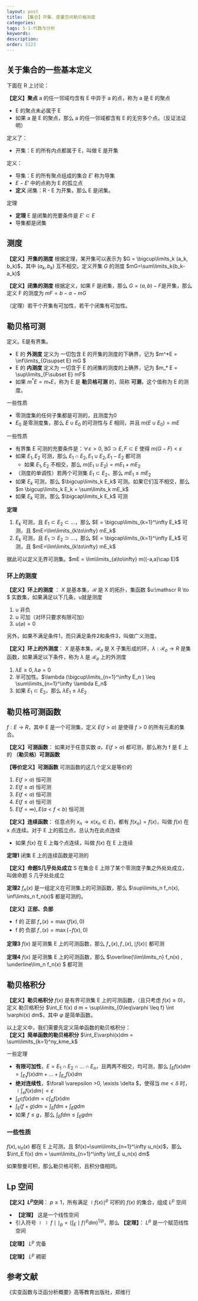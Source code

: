 ```yaml
---
layout: post
title: 【集合】开集、度量空间勒贝格测度
categories:
tags: 5-1-代数与分析
keywords:
description:
order: 5123
---
```




## 关于集合的一些基本定义

下面在 R 上讨论：

**【定义】聚点** a 的任一邻域均含有 E 中异于 a 的点，称为 a 是 E 的聚点
- E 的聚点未必属于 E
- 如果 a 是 E 的聚点，那么 a 的任一邻域都含有 E 的无穷多个点。（反证法证明）

定义了：
- 开集：E 的所有内点都属于 E，叫做 E 是开集


定义：
- 导集：E 的所有聚点组成的集合 $E'$ 称为导集
- $E - E'$ 中的点称为 E 的孤立点
- **定义** 闭集：R - E 为开集，那么 E 是闭集。

定理
- **定理** E 是闭集的充要条件是 $E'\subset E$
- 导集都是闭集


## 测度

**【定义】开集的测度** 根据定理，某开集可以表示为 $G = \bigcup\limits_k (a_k, b_k)$，其中 $(a_k, b_k)$ 互不相交。定义开集 $G$ 的测度 $mG=\sum\limits_k(b_k-a_k)$

**【定义】闭集的测度** 根据定义，如果 F 是闭集，那么 $G = (a,b)-F$是开集，那么定义 F 的测度为 $mF=b-a-mG$

（定理）若干个开集有可加性，若干个闭集有可加性。

## 勒贝格可测

定义。E是有界集。
- E 的 **外测度** 定义为 一切包含 E 的开集的测度的下确界，记为 $m^*E = \inf\limits_{G\supset E} mG $
- E 的 **内测度** 定义为 一切含于 E 的闭集的测度的上确界，记为 $m_* E = \sup\limits_{F\subset E} mF$
- 如果 $m^*E = m_* E$，称为 E 是 **勒贝格可测** 的，简称 **可测**，这个值称为 E 的测度。


一些性质
- 零测度集的任何子集都是可测的，且测度为0
- $E_0$ 是零测度集，那么 $E\cup E_0$ 的可测性与 $E$ 相同，并且 $m(E\cup E_0) = mE$

一些性质
- 有界集 E 可测的充要条件是：$\forall \varepsilon>0, \exists G\supset E, F\subset E$ 使得 $m(G-F)<\varepsilon$
- 如果 $E_1, E_2$ 可测，那么 $E_1\cap E_2, E_1\cup E_2, E_1 - E_2$ 都可测
  - 如果 $E_1, E_2$ 不相交，那么 $m (E_1\cup E_2) = mE_1 + mE_2$
- （测度的单调性）若两个可测集 $E_1 \subset E_2$，那么 $mE_1 \leq mE_2$
- 如果 $E_k$ 可测，那么 $\bigcup\limits_k E_k$ 可测。如果它们互不相交，那么 $m \bigcup\limits_k E_k = \sum\limits_k mE_k$
- 如果 $E_k$ 可测，那么 $\bigcap\limits_k E_k$ 可测


**定理**
1. $E_k$ 可测，且 $E_1\subset E_2 \subset ...$，那么 $E = \bigcup\limits_{k=1}^\infty E_k$ 可测，且 $mE=\lim\limits_{k\to\infty} mE_k$
2. $E_k$ 可测，且 $E_1\supset E_2 \supset ...$，那么 $E = \bigcap\limits_{k=1}^\infty E_k$ 可测，且 $mE=\lim\limits_{k\to\infty} mE_k$

据此可以定义无界可测集。$mE = \lim\limits_{a\to\infty} m((-a,a)\cap E)$


### 环上的测度

**【定义】环上的测度** ： $X$ 是基本集，$\mathscr R$ 是 X 的拓扑，集函数 $u:\mathscr R \to $ 实数集，如果满足以下几条，u就是测度
1. u 非负
2. u 可加（对环只要求有限可加）
3. $u(\varnothing) = 0$

另外，如果不满足条件1，而只满足条件2和条件3，叫做广义测度。



**【定义】环上的外测度**： $X$ 是基本集，$\mathscr R_\sigma$ 是 X 子集形成的环，$\lambda: \mathscr R_\sigma \to R$ 是集函数，如果满足以下条件，称为 $\lambda$ 是 $\mathscr R_\sigma$ 上的外测度
1. $\lambda E\geq 0, \lambda \varnothing = 0$
2. 半可加性。$\lambda (\bigcup\limits_{n=1}^\infty E_n ) \leq \sum\limits_{n=1}^\infty \lambda E_n$
3. 如果 $E_1 \subset E_2$，那么 $\lambda E_1 \leq \lambda E_2$


## 勒贝格可测函数

$f:E\to R$，其中 E 是一个可测集，定义 $E(f>a)$ 是使得 $f>0$ 的所有元素的集合。

**【定义】可测函数**： 如果对于任意实数 $a$，$E(f>a)$ 都可测，那么称为 f 是 E 上的 **（勒贝格）可测函数**

**【等价定义】可测函数** 可测函数的这几个定义是等价的
1. $E(f>a)$ 恒可测
2. $E(f\geq a)$ 恒可测
3. $E(f < a)$ 恒可测
4. $E(f \leq a)$ 恒可测
5. $E(f=\infty),E(a<f<b)$ 恒可测




**【定义】连续函数**： 任意点列 $x_n\to x (x_n\in E)$，都有 $f(x_n) = f(x)$，叫做 $f(x)$ 在 x 点连续。对于 E 上的孤立点，总认为在此点连续
- 如果 $f(x)$ 在 E 上每个点连续，叫做 $f(x)$ 在 E 上连续

**定理1** 闭集 E 上的连续函数是可测的

**【定义】命题S几乎处处成立** S 在集合 E 上除了某个零测度子集之外处处成立，叫做命题 S 几乎处处成立

**定理2** $f_n(x)$ 是一组定义在可测集上的可测函数，那么 $\sup\limits_n f_n(x), \inf\limits_n f_n(x)$ 都是可测的。

**【定义】正部、负部**
- f 的 正部 $f_+(x) = \max(f(x), 0)$
- f 的 负部 $f_-(x) = \max (-f(x), 0)$

**定理3** $f(x)$ 是可测集 E 上的可测函数，那么 $f_+(x), f_-(x), \mid f(x) \mid$ 都可测

**定理4** $f(x)$ 是可测集 E 上的可测函数，那么 $\overline{\lim\limits_n} f_n(x) , \underline\lim_n f_n(x) $ 都可测



## 勒贝格积分




**【定义】勒贝格积分** $f(x)$ 是有界可测集 E 上的可测函数，（且只考虑 $f(x)\geq 0)$，定义 勒贝格积分 $\int_E f(x) d m = \sup\limits_{0\leq\varphi \leq f} \int \varphi(x) dm$，其中 $\varphi$ 是简单函数。

以上定义中，我们需要先定义简单函数的勒贝格积分：  
**【定义】简单函数的勒贝格积分** $\int_E\varphi(x)dm = \sum\limits_{k=1}^ny_kme_k$




一些定理
- **有限可加性**，$E=E_1\cap E_2 \cap ... \cap E_n$，且两两不相交，均可测，那么 $\int_E f(x)dm = \int_{E_1} f(x) dm +...+\int_{E_n} f(x)dm$
- **绝对连续性**，$\forall \varepsilon >0, \exists \delta $，使得当 $me <\delta$ 时，$\mid \int_e f(x) dm \mid <\varepsilon$
- $\int_E cf(x)dm = c \int_E f(x) dm$
- $\int_E (f+g)dm = \int_E f dm + \int_E g dm$
- 如果 $f\leq g$，那么 $\int_E f dm \leq \int_E g dm$


### 一些性质

$f(x),u_n(x)$ 都在 E 上可测，且 $f(x)=\sum\limits_{n=1}^\infty u_n(x)$，那么 $\int_E f(x) dm = \sum\limits_{n=1}^\infty \int_E u_n(x) dm$


如果黎曼可积，那么勒贝格可积，且积分值相同。


## Lp 空间

**【定义】$L^p$空间**： $p\geq 1$，所有满足 $\mid f(x) \mid^p$ 可积的 $f(x)$ 的集合，组成 $L^p$ 空间
- **【定理】** 这是一个线性空间
- 引入符号 $\mid\mid f \mid\mid_p = (\int_E\mid f\mid^p dm)^{1/p}$，那么 **【定理】**： $L^p$ 是一个赋范线性空间

**【定理】**  $L^p$ 完备

**【定理】**  $L^p$ 稠密




























## 参考文献

《实变函数与泛函分析概要》高等教育出版社，郑维行

